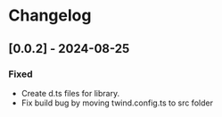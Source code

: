 # Changelog

## [0.0.2] - 2024-08-25

### Fixed

- Create d.ts files for library.
- Fix build bug by moving twind.config.ts to src folder
